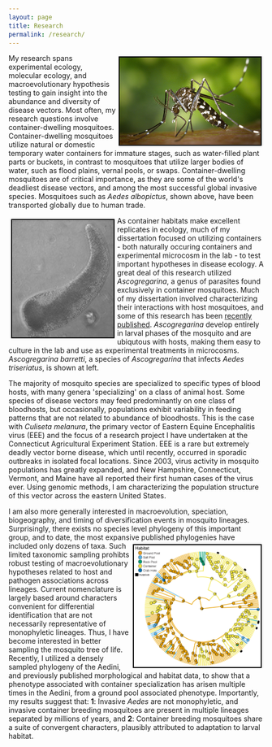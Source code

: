 ```yaml
---
layout: page
title: Research
permalink: /research/
---
```


<img align="right" src="https://github.com/jsoghigian/jsoghigian.github.io/blob/master/aealb_feeding.png?raw=true" style="border:2px solid black;margin:5px 5px 5px 5px"> My research spans experimental ecology, molecular ecology, and macroevolutionary hypothesis testing to gain insight into the abundance and diversity of disease vectors.  Most often, my research questions involve container-dwelling mosquitoes.  Container-dwelling mosquitoes utilize natural or domestic temporary water containers for immature stages, such as water-filled plant parts or buckets, in contrast to mosquitoes that utilize larger bodies of water, such as flood plains, vernal pools, or swaps. Container-dwelling mosquitoes are of critical importance, as they are some of the world's deadliest disease vectors, and among the most successful global invasive species.  Mosquitoes such as *Aedes albopictus*, shown above, have been transported globally due to human trade.  

<img align="left" src="https://github.com/jsoghigian/jsoghigian.github.io/blob/master/asco_bar.jpg?raw=true" style="border:2px solid black;margin:5px 5px 5px 5px">As container habitats make excellent replicates in ecology, much of my dissertation focused on utilizing containers - both naturally occuring containers and experimental microcosm in the lab - to test important hypotheses in disease ecology.  A great deal of this research utilized  *Ascogregarina*, a genus of parasites found exclusively in container mosquitoes.  Much of my dissertation involved characterizing their interactions with host mosquitoes, and some of this research has been [recently published](https://jsoghigian.github.io/publications/). *Ascogregarina* develop entirely in larval phases of the mosquito and are ubiqutous with hosts, making them easy to culture in the lab and use as experimental treatments in microcosms.  *Ascogregarina barretti*, a species of *Ascogregarina* that infects *Aedes triseriatus*, is shown at left.  

The majority of mosquito species are specialized to specific types of blood hosts, with many genera 'specializing' on a class of animal host.  Some species of disease vectors may feed predominantly on one class of bloodhosts, but occasionally, populations exhibit variability in feeding patterns that are not related to abundance of bloodhosts.  This is the case with *Culiseta melanura*, the primary vector of Eastern Equine Encephalitis virus (EEE) and the focus of a research project I have undertaken at the Connecticut Agricultural Experiment Station. EEE is a rare but extremely deadly vector borne disease, which until recently, occurred in sporadic outbreaks in isolated focal locations.  Since 2003, virus activity in mosquito populations has greatly expanded, and New Hampshire, Connecticut, Vermont, and Maine have all reported their first human cases of the virus ever. Using genomic methods, I am characterizing the population structure of this vector across the eastern United States.

I am also more generally interested in macroevolution, speciation, biogeography, and timing of diversification events in mosquito lineages.   Surprisingly, there exists no species level phylogeny of this important group, and to date, the most expansive published phylogenies have included only dozens of taxa.  <img align="right" src="https://raw.githubusercontent.com/jsoghigian/jsoghigian.github.io/master/images/ancrecon.png" style="border:2px solid black;margin:5px 5px 5px 5px" height=240 width=250> Such limited taxonomic sampling prohibts robust testing of macroevolutionary hypotheses related to host and pathogen associations across lineages.  Current nomenclature is largely based around characters convenient for differential identification that are not necessarily representative of monophyletic lineages. Thus, I have become interested in better sampling the mosquito tree of life.  Recently, I utilized a densely sampled phylogeny of the Aedini, and previously published morphological and habitat data, to show that a phenotype associated with container specialization has arisen multiple times in the Aedini, from a ground pool associated phenotype. Importantly, my results suggest that: **1**: Invasive *Aedes* are not monophyletic, and invasive container breeding mosquitoes are present in multiple lineages separated by millions of years, and **2**: Container breeding mosquitoes share a suite of convergent characters, plausibly attributed to adaptation to larval habitat.

[^1]: Soghigian, J. and Livdahl, T.P. Accepted. Differential response to mosquito host sex and parasite dosage suggest mixed dispersal strategies in the parasite Ascogregarina taiwanensis. PloS ONE

[^2]: Soghigian et al. 2017. [A parasite’s modification of host behavior reduces predation on its host.](http://onlinelibrary.wiley.com/doi/10.1002/ece3.2748/full) Ecology and Evolution, 7:1453–1461.

